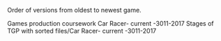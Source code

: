 Order of versions from oldest to newest game.

Games production coursework
Car Racer- current -3011-2017
Stages of TGP with sorted files/Car Racer- current -3011-2017
